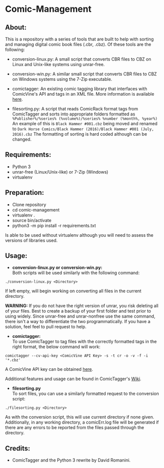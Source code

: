 # Comic-Management
## About:
This is a repository with a series of tools that are built to help with sorting and managing digital comic book files (.cbr, .cbz). Of these tools are the following:

* conversion-linux.py:
A small script that converts CBR files to CBZ on Linux and Unix-like systems using unrar-free.

* conversion-win.py:
A similar small script that converts CBR files to CBZ on Windows systems using the 7-Zip executable.

* comictagger:
An existing comic tagging library that interfaces with ComicVine's API and tags in an XML file. More information is available [here](https://github.com/davide-romanini/comictagger/).

* filesorting.py:
A script that reads ComicRack format tags from ComicTagger and sorts into appropriate folders formatted as `%Publisher%/%series% (%volume%)/%series% %number (%month%, %year%)` An example of this is `Black Hammer #001.cbz` being moved and renamed to `Dark Horse Comics/Black Hammer (2016)/Black Hammer #001 (July, 2016).cbz` The formatting of sorting is hard coded although can be changed.

## Requirements:
* Python 3 
* unrar-free (Linux/Unix-like) or 7-Zip (Windows)
* virtualenv

## Preparation:
* Clone repository
* cd comic-management
* virtualenv .
* source bin/activate
* python3 -m pip install -r requirements.txt

Is able to be used without virtualenv although you will need to assess the versions of libraries used. 

## Usage:
* **conversion-linux.py or conversion-win.py:**\
Both scripts will be used similarly with the following command:

```
./conversion-linux.py <Directory>
```

If left empty, will begin working on converting all files in the current directory.

**WARNING:** If you do not have the right version of unrar, you risk deleting all of your files. Best to create a backup of your first folder and test prior to using widely. Since unrar-free and unrar-nonfree use the same command, there isn't a way to differentiate the two programmatically. If you have a solution, feel feel to pull request to help.

* **comictagger:**\
To use ComicTagger to tag files with the correctly formatted tags in the right format, the below command will work:

```
comictagger --cv-api-key <ComicVine API Key> -s -t cr -o -v -f -i '*.cbz'
```

A ComicVine API key can be obtained [here](https://comicvine.gamespot.com/api/).

Additional features and usage can be found in ComicTagger's [Wiki](https://github.com/davide-romanini/comictagger/wiki/UserGuide#cli-user-guide).

* **filesorting.py**\
To sort files, you can use a similarly formatted request to the conversion script:

```
./filesorting.py <Directory>
```

As with the conversion script, this will use current directory if none given. Additionally, in any working directory, a comicErr.log file will be generated if there are any errors to be reported from the files passed through the directory.

## Credits:
* ComicTagger and the Python 3 rewrite by David Romanini.